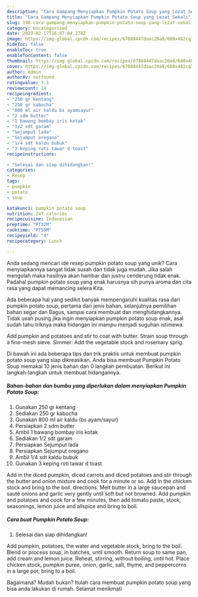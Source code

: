 ```yaml
---
description: "Cara Gampang Menyiapkan Pumpkin Potato Soup yang Lezat Sekali"
title: "Cara Gampang Menyiapkan Pumpkin Potato Soup yang Lezat Sekali"
slug: 198-cara-gampang-menyiapkan-pumpkin-potato-soup-yang-lezat-sekali
category: Uncategorized
date: 2023-02-17T16:07:04.278Z
image: https://img-global.cpcdn.com/recipes/67888447daac20a8/680x482cq70/pumpkin-potato-soup-foto-resep-utama.jpg
hideToc: false
enableToc: true
enableTocContent: false
thumbnail: https://img-global.cpcdn.com/recipes/67888447daac20a8/680x482cq70/pumpkin-potato-soup-foto-resep-utama.jpg
cover: https://img-global.cpcdn.com/recipes/67888447daac20a8/680x482cq70/pumpkin-potato-soup-foto-resep-utama.jpg
author: Admin
authorAv: notfound
ratingvalue: 3.1
reviewcount: 14
recipeingredient:
- "250 gr kentang"
- "250 gr kabocha"
- "800 ml air kaldu bs ayamsayur"
- "2 sdm butter"
- "1 bawang bombay iris kotak"
- "1/2 sdt garam"
- "Sejumput lada"
- "Sejumput oregano"
- "1/4 sdt kaldu bubuk"
- "3 keping roti tawar d toast"
recipeinstructions:

- "Selesai dan siap dihidangkan!"
categories:
- Resep
tags:
- pumpkin
- potato
- soup

katakunci: pumpkin potato soup 
nutrition: 247 calories
recipecuisine: Indonesian
preptime: "PT32M"
cooktime: "PT59M"
recipeyield: "4"
recipecategory: Lunch

---
```





Anda sedang mencari ide resep pumpkin potato soup yang unik? Cara menyiapkannya sangat tidak susah dan tidak juga mudah. Jika salah mengolah maka hasilnya akan hambar dan justru cenderung tidak enak. Padahal pumpkin potato soup yang enak harusnya sih punya aroma dan cita rasa yang dapat memancing selera Kita.





Ada beberapa hal yang sedikit banyak mempengaruhi kualitas rasa dari pumpkin potato soup, pertama dari jenis bahan, selanjutnya pemilihan bahan segar dan Bagus, sampai cara membuat dan menghidangkannya. Tidak usah pusing jika ingin menyiapkan pumpkin potato soup enak,      asal sudah tahu triknya maka hidangan ini mampu menjadi suguhan istimewa.














Add pumpkin and potatoes and stir to coat with butter. Strain soup through a fine-mesh sieve. Simmer: Add the vegetable stock and rosemary sprig.






Di bawah ini ada beberapa tips dan trik praktis untuk membuat pumpkin potato soup yang siap dikreasikan. Anda bisa membuat Pumpkin Potato Soup memakai 10 jenis bahan dan 0 langkah pembuatan. Berikut ini langkah-langkah untuk membuat hidangannya.

<!--inarticleads1-->

##### Bahan-bahan dan bumbu yang diperlukan dalam menyiapkan Pumpkin Potato Soup:

1. Gunakan 250 gr kentang
1. Sediakan 250 gr kabocha
1. Gunakan 800 ml air kaldu (bs ayam/sayur)
1. Persiapkan 2 sdm butter
1. Ambil 1 bawang bombay iris kotak
1. Sediakan 1/2 sdt garam
1. Persiapkan Sejumput lada
1. Persiapkan Sejumput oregano
1. Ambil 1/4 sdt kaldu bubuk
1. Gunakan 3 keping roti tawar d toast


Add in the diced pumpkin, diced carrots and diced potatoes and stir through the butter and onion mixture and cook for a minute or so. Add in the chicken stock and bring to the boil. directions. Melt butter in a large saucepan and sauté onions and garlic very gently until soft but not browned. Add pumpkin and potatoes and cook for a few minutes, then add tomato paste, stock, seasonings, lemon juice and allspice and bring to boil. 

<!--inarticleads2-->

##### Cara buat Pumpkin Potato Soup:


1. Selesai dan siap dihidangkan!

Add pumpkin, potatoes, the water and vegetable stock, bring to the boil. Blend or process soup, in batches, until smooth. Return soup to same pan, add cream and lemon juice. Reheat, stirring, without boiling, until hot. Place chicken stock, pumpkin puree, onion, garlic, salt, thyme, and peppercorns in a large pot; bring to a boil. 

Bagaimana? Mudah bukan? Itulah cara membuat pumpkin potato soup yang bisa anda lakukan di rumah. Selamat menikmati
